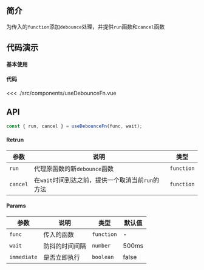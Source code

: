 ## 简介
为传入的`function`添加`debounce`处理，并提供`run`函数和`cancel`函数

## 代码演示
#### 基本使用

<use-debounce-fn />

#### 代码  

<<< ./src/components/useDebounceFn.vue

## API
```ts
const { run, cancel } = useDebounceFn(func, wait);
```

#### Retrun
| 参数 | 说明 | 类型 |
| --- | --- | --- |
| `run` | 代理原函数的新`debounce`函数 | `function` |
| `cancel` | 在`wait`时间到达之前，提供一个取消当前`run`的方法 | `function` |

#### Params
| 参数 | 说明 | 类型 | 默认值 |
| --- | --- | --- | --- |
| `func` | 传入的函数 | `function` | - |
| `wait` | 防抖的时间间隔 | `number` | 500ms |
| `immediate` | 是否立即执行 | `boolean` | false |
